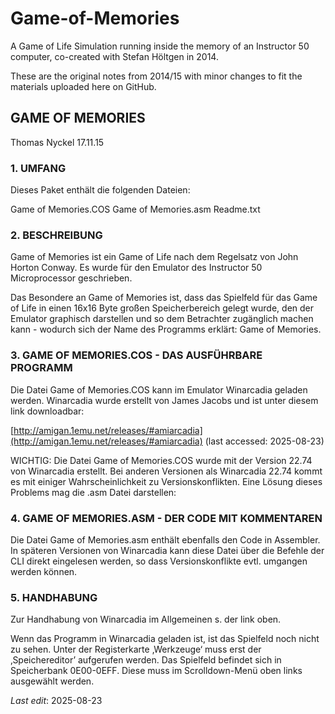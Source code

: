 # Game-of-Memories

A Game of Life Simulation running inside the memory of an Instructor 50 computer, co-created with Stefan Höltgen in 2014.

These are the original notes from 2014/15 with minor changes to fit the materials uploaded here on GitHub.

## GAME OF MEMORIES

Thomas Nyckel
17.11.15

### 1. UMFANG

Dieses Paket enthält die folgenden Dateien:

Game of Memories.COS
Game of Memories.asm
Readme.txt

### 2. BESCHREIBUNG

Game of Memories ist ein Game of Life nach dem Regelsatz von John Horton Conway. Es wurde für den Emulator des Instructor 50 Microprocessor geschrieben.

Das Besondere an Game of Memories ist, dass das Spielfeld für das Game of Life in einen 16x16 Byte großen Speicherbereich gelegt wurde, den der Emulator graphisch darstellen und so dem Betrachter zugänglich machen kann - wodurch sich der Name des Programms erklärt: Game of Memories.

### 3. GAME OF MEMORIES.COS - DAS AUSFÜHRBARE PROGRAMM

Die Datei Game of Memories.COS kann im Emulator Winarcadia geladen werden. Winarcadia wurde erstellt von James Jacobs und ist unter diesem link downloadbar:

[http://amigan.1emu.net/releases/#amiarcadia](http://amigan.1emu.net/releases/#amiarcadia) (last accessed: 2025-08-23)

WICHTIG: Die Datei Game of Memories.COS wurde mit der Version 22.74 von Winarcadia erstellt. Bei anderen Versionen als Winarcadia 22.74 kommt es mit einiger Wahrscheinlichkeit zu Versionskonflikten. Eine Lösung dieses Problems mag die .asm Datei darstellen:

### 4. GAME OF MEMORIES.ASM - DER CODE MIT KOMMENTAREN

Die Datei Game of Memories.asm enthält ebenfalls den Code in Assembler.
In späteren Versionen von Winarcadia kann diese Datei über die Befehle der CLI direkt eingelesen werden, so dass Versionskonflikte evtl. umgangen werden können.

### 5. HANDHABUNG

Zur Handhabung von Winarcadia im Allgemeinen s. der link oben.

Wenn das Programm in Winarcadia geladen ist, ist das Spielfeld noch nicht zu sehen. Unter der Registerkarte ‚Werkzeuge‘ muss erst der ‚Speichereditor’ aufgerufen werden. Das Spielfeld befindet sich in Speicherbank 0E00-0EFF. Diese muss im Scrolldown-Menü oben links ausgewählt werden.

_Last edit_: 2025-08-23
